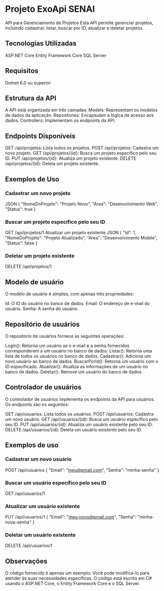 # Projeto ExoApi SENAI
API para Gerenciamento de Projetos
Esta API permite gerenciar projetos, incluindo cadastrar, listar, buscar por ID, atualizar e deletar projetos.

## Tecnologias Utilizadas
ASP.NET Core
Entity Framework Core
SQL Server

## Requisitos
Dotnet 6.0 ou superior

## Estrutura da API
A API está organizada em três camadas:
Models: Representam os modelos de dados da aplicação.
Repositories: Encapsulam a lógica de acesso aos dados.
Controllers: Implementam os endpoints da API.

## Endpoints Disponíveis
GET /api/projetos: Lista todos os projetos.
POST /api/projetos: Cadastra um novo projeto.
GET /api/projetos/{id}: Busca um projeto específico pelo seu ID.
PUT /api/projetos/{id}: Atualiza um projeto existente.
DELETE /api/projetos/{id}: Deleta um projeto existente.

## Exemplos de Uso
### Cadastrar um novo projeto
JSON
{
  "NomeDoProjeto": "Projeto Novo",
  "Area": "Desenvolvimento Web",
  "Status": true
}

### Buscar um projeto específico pelo seu ID
GET /api/projetos/1
Atualizar um projeto existente
JSON
{
  "Id": 1,
  "NomeDoProjeto": "Projeto Atualizado",
  "Area": "Desenvolvimento Mobile",
  "Status": false
}

### Deletar um projeto existente
DELETE /api/projetos/1

## Modelo de usuário
O modelo de usuário é simples, com apenas três propriedades:

Id: O ID do usuário no banco de dados.
Email: O endereço de e-mail do usuário.
Senha: A senha do usuário.

## Repositório de usuários
O repositório de usuários fornece as seguintes operações:

Login(): Retorna um usuário se o e-mail e a senha fornecidos corresponderem a um usuário no banco de dados.
Listar(): Retorna uma lista de todos os usuários no banco de dados.
Cadastrar(): Adiciona um novo usuário ao banco de dados.
BuscarPorId(): Retorna um usuário com o ID especificado.
Atualizar(): Atualiza as informações de um usuário no banco de dados.
Deletar(): Remove um usuário do banco de dados.

## Controlador de usuários
O controlador de usuários implementa os endpoints da API para usuários. Os endpoints são os seguintes:

GET /api/usuarios: Lista todos os usuários.
POST /api/usuarios: Cadastra um novo usuário.
GET /api/usuarios/{id}: Busca um usuário específico pelo seu ID.
PUT /api/usuarios/{id}: Atualiza um usuário existente pelo seu ID.
DELETE /api/usuarios/{id}: Deleta um usuário existente pelo seu ID.

## Exemplos de uso
### Cadastrar um novo usuário

POST /api/usuarios
{
  "Email": "meu@email.com",
  "Senha": "minha-senha"
}

### Buscar um usuário específico pelo seu ID

GET /api/usuarios/1

### Atualizar um usuário existente

PUT /api/usuarios/1
{
  "Email": "meu-novo@email.com",
  "Senha": "minha-nova-senha"
}

### Deletar um usuário existente

DELETE /api/usuarios/1

## Observações

O código fornecido é apenas um exemplo. Você pode modificá-lo para atender às suas necessidades específicas.
O código está escrito em C# usando o ASP.NET Core, o Entity Framework Core e o SQL Server.
